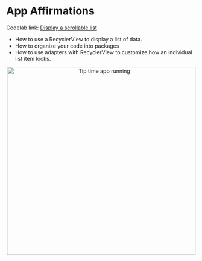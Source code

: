 # App Affirmations


Codelab link: [Display a scrollable list](https://developer.android.com/courses/pathways/android-basics-kotlin-unit-2-pathway-3?authuser=1#codelab-https://developer.android.com/codelabs/basic-android-kotlin-training-recyclerview-scrollable-list)

* How to use a RecyclerView to display a list of data. 
* How to organize your code into packages
* How to use adapters with RecyclerView to customize how an individual list item looks.


<div align="center">
<img align="center" alt="Tip time app running" height="500" src="">
</div>
